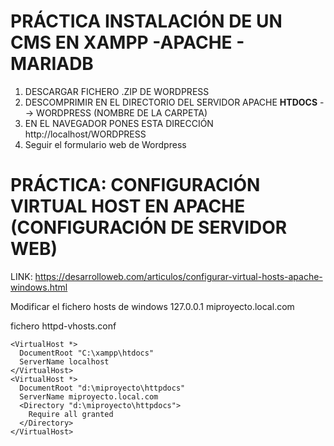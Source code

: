 # PRÁCTICA INSTALACIÓN DE UN CMS EN XAMPP -APACHE - MARIADB

1. DESCARGAR FICHERO .ZIP DE WORDPRESS
2. DESCOMPRIMIR EN EL DIRECTORIO DEL SERVIDOR APACHE **HTDOCS** --> WORDPRESS (NOMBRE DE LA CARPETA)
3. EN EL NAVEGADOR PONES ESTA DIRECCIÓN http://localhost/WORDPRESS
4. Seguir el formulario web de Wordpress


# PRÁCTICA: CONFIGURACIÓN VIRTUAL HOST EN APACHE (CONFIGURACIÓN DE SERVIDOR WEB)

LINK: https://desarrolloweb.com/articulos/configurar-virtual-hosts-apache-windows.html

Modificar el fichero hosts de windows
127.0.0.1 miproyecto.local.com

fichero httpd-vhosts.conf
```
<VirtualHost *>
  DocumentRoot "C:\xampp\htdocs"
  ServerName localhost
</VirtualHost>
<VirtualHost *>
  DocumentRoot "d:\miproyecto\httpdocs"
  ServerName miproyecto.local.com
  <Directory "d:\miproyecto\httpdocs">
    Require all granted
  </Directory>
</VirtualHost>

```
